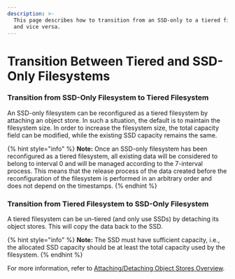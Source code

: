 ```yaml
---
description: >-
  This page describes how to transition from an SSD-only to a tiered filesystem,
  and vice versa.
---
```


# Transition Between Tiered and SSD-Only Filesystems

### Transition from SSD-Only Filesystem to Tiered Filesystem

An SSD-only filesystem can be reconfigured as a tiered filesystem by attaching an object store. In such a situation, the default is to maintain the filesystem size. In order to increase the filesystem size, the total capacity field can be modified, while the existing SSD capacity remains the same.

{% hint style="info" %}
**Note:** Once an SSD-only filesystem has been reconfigured as a tiered filesystem, all existing data will be considered to belong to interval 0 and will be managed according to the 7-interval process. This means that the release process of the data created before the reconfiguration of the filesystem is performed in an arbitrary order and does not depend on the timestamps.
{% endhint %}

### Transition from Tiered Filesystem to SSD-Only Filesystem

A tiered filesystem can be un-tiered (and only use SSDs) by detaching its object stores. This will copy the data back to the SSD.

{% hint style="info" %}
**Note:** The SSD must have sufficient capacity, i.e., the allocated SSD capacity should be at least the total capacity used by the filesystem.
{% endhint %}

For more information, refer to [Attaching/Detaching Object Stores Overview](../managing-filesystems/attaching-detaching-object-stores-to-from-filesystems.md#overview).
